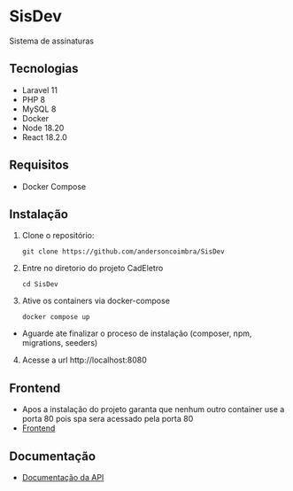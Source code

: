 # SisDev
Sistema de assinaturas

## Tecnologias
- Laravel 11
- PHP 8
- MySQL 8
- Docker
- Node 18.20
- React 18.2.0

## Requisitos

- Docker Compose

## Instalação

1. Clone o repositório:

   ```shell
   git clone https://github.com/andersoncoimbra/SisDev
2. Entre no diretorio do projeto CadEletro
   ```shell
   cd SisDev
3. Ative os containers via docker-compose
   ```shell
   docker compose up

- Aguarde ate finalizar o proceso de instalação (composer, npm, migrations, seeders)
4. Acesse a url http://localhost:8080

## Frontend
- Apos a instalação do projeto garanta que nenhum outro container use a porta 80 pois spa  sera acessado pela porta 80
- [Frontend](http://localhost)

## Documentação

- [Documentação da API](https://documenter.getpostman.com/view/2103973/2sA3Qy4oZc)